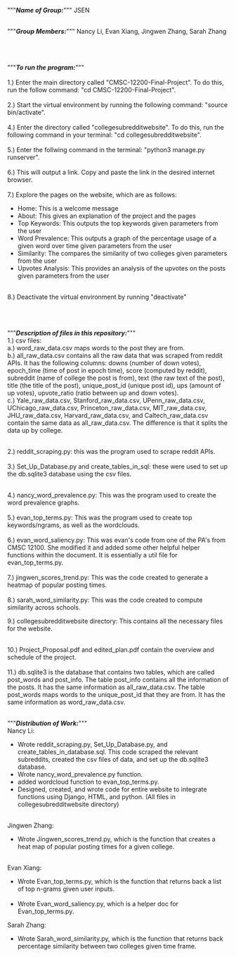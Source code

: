 """*****Name of Group:*****""" JSEN<br /><br />

"""*****Group Members:*****""" Nancy Li, Evan Xiang, Jingwen Zhang, Sarah Zhang<br /><br /><br /><br />

"""*****To run the program:*****"""<br /><br />
1.) Enter the main directory called "CMSC-12200-Final-Project". To do this, run the follow command: "cd CMSC-12200-Final-Project".<br /><br />
2.) Start the virtual environment by running the following command: "source bin/activate".<br /><br />
4.) Enter the directory called "collegesubredditwebsite". To do this, run the following command in your terminal: "cd collegesubredditwebsite". <br /><br />
5.) Enter the follwing command in the terminal: "python3 manage.py runserver".<br /><br />
6.) This will output a link. Copy and paste the link in the desired internet browser.<br /><br />
7.) Explore the pages on the website, which are as follows:<br />
  - Home: This is a welcome message<br />
  - About: This gives an explanation of the project and the pages<br />
  - Top Keywords: This outputs the top keywords given parameters from the user<br />
  - Word Prevalence: This outputs a graph of the percentage usage of a given word over time given parameters from the user<br />
  - Similarity: The compares the similarity of two colleges given parameters from the user<br />
  - Upvotes Analysis: This provides an analysis of the upvotes on the posts given parameters from the user<br /><br />

8.) Deactivate the virtual environment by running "deactivate"<br /><br /><br /><br />
  
 
"""*****Description of files in this repository:*****""" <br />
1.) csv files:  <br />
  a.) word_raw_data.csv maps words to the post they are from. <br />
  b.) all_raw_data.csv contains all the raw data that was scraped from reddit APIs. It has the following columns: downs (number of down votes), epoch_time (time of post in epoch time), score (computed by reddit), subreddit (name of college the post is from), text (the raw text of the post), title (the title of the post), unique_post_id (unique post id), ups (amount of up votes), upvote_ratio (ratio between up and down votes). <br />
  c.) Yale_raw_data.csv, Stanford_raw_data.csv, UPenn_raw_data.csv, UChicago_raw_data.csv, Princeton_raw_data.csv, MIT_raw_data.csv, JHU_raw_data.csv, Harvard_raw_data.csv, and Caltech_raw_data.csv contain the same data as all_raw_data.csv. The difference is that it splits the data up by college.  <br /><br />
  
2.) reddit_scraping.py: this was the program used to scrape reddit APIs. <br /><br />
3.) Set_Up_Database.py and create_tables_in_sql: these were used to set up the db.sqlite3 database using the csv files. <br /><br />


4.) nancy_word_prevalence.py: This was the program used to create the word prevalence graphs.  <br /><br />
5.) evan_top_terms.py: This was the program used to create top keywords/ngrams, as well as the wordclouds. <br /><br />
6.) evan_word_saliency.py: This was evan's code from one of the PA's from CMSC 12100. She modified it and added some other helpful helper functions within the document. It is essentially a util file for evan_top_terms.py. <br /><br />
7.) jingwen_scores_trend.py: This was the code created to generate a heatmap of popular posting times. <br /><br />
8.) sarah_word_similarity.py: This was the code created to compute similarity across schools.

9.) collegesubredditwebsite directory: This contains all the necessary files for the website.  <br /><br />

10.) Project_Proposal.pdf and edited_plan.pdf contain the overview and schedule of the project.  <br /><br />
11.) db.sqlite3 is the database that contains two tables, which are called post_words and post_info. The table post_info contains all the information of the posts. It has the same information as all_raw_data.csv. The table post_words maps words to the unique_post_id that they are from. It has the same information as word_raw_data.csv.  <br /><br />


 
"""*****Distribution of Work:*****""" <br />
Nancy Li: <br />
- Wrote reddit_scraping.py, Set_Up_Database.py, and create_tables_in_database.sql. This code scraped the relevant subreddits, created the csv files of data, and set up the db.sqlite3 database.<br />
- Wrote nancy_word_prevalence.py function. <br />
- added wordcloud function to evan_top_terms.py. <br />
- Designed, created, and wrote code for entire website to integrate functions using Django, HTML, and python. (All files in collegesubredditwebsite directory) <br /><br />

Jingwen Zhang:<br />
- Wrote Jingwen_scores_trend.py, which is the function that creates a heat map of popular posting times for a given college.<br /><br />

Evan Xiang:<br />
- Wrote Evan_top_terms.py, which is the function that returns back a list of top n-grams given user inputs.<br /><br />
- Wrote Evan_word_saliency.py, which is a helper doc for Evan_top_terms.py.

Sarah Zhang:<br />
- Wrote Sarah_word_similarity.py, which is the function that returns back percentage similarity between two colleges given time frame.<br /><br />
